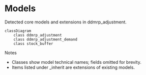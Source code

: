 # Models

Detected core models and extensions in ddmrp_adjustment.

```mermaid
classDiagram
    class ddmrp_adjustment
    class ddmrp_adjustment_demand
    class stock_buffer
```

Notes
- Classes show model technical names; fields omitted for brevity.
- Items listed under _inherit are extensions of existing models.
